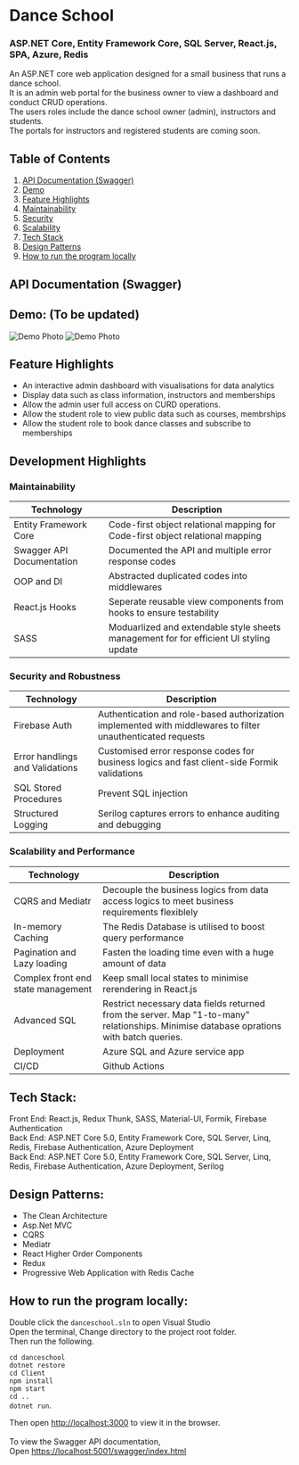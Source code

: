 # Dance School
### ASP.NET Core, Entity Framework Core, SQL Server, React.js, SPA, Azure, Redis

An ASP.NET core web application designed for a small business that runs a dance school. <br />
It is an admin web portal for the business owner to view a dashboard and conduct CRUD operations. <br />
The users roles include the dance school owner (admin), instructors and students. <br />
The portals for instructors and registered students are coming soon. <br />

## Table of Contents
1. [ API Documentation (Swagger) ](#API)
2. [ Demo ](#Demo) 
3. [ Feature Highlights ](#Feature)
4. [ Maintainability ](#Maintainability)
5. [ Security ](#Security)
6. [ Scalability ](#Scalability)
7. [ Tech Stack ](#Tech)
8. [ Design Patterns ](#Design)
9. [ How to run the program locally ](#Run)

<a name="API"></a>
## API Documentation (Swagger)

<a name="Demo"></a>
## Demo:   (To be updated)
![Demo Photo](https://github.com/Zoe-0925/DanceSchool/blob/master/danceschool/Client/public/Demo.png)
![Demo Photo](https://github.com/Zoe-0925/DanceSchool/blob/master/danceschool/Client/public/Demo-2.png)

<a name="Feature"></a>
## Feature Highlights
- An interactive admin dashboard with visualisations for data analytics
- Display data such as class information, instructors and memberships
- Allow the admin user full access on CURD operations.
- Allow the student role to view public data such as courses, membrships
- Allow the student role to book dance classes and subscribe to memberships

## Development Highlights
<a name="Maintainability"></a>
### Maintainability
| Technology | Description |
| ----------- | ----------- |
| Entity Framework Core | Code-first object relational mapping for Code-first object relational mapping |
| Swagger API Documentation | Documented the API and multiple error response codes |
| OOP and DI | Abstracted duplicated codes into middlewares |
| React.js Hooks| Seperate reusable view components from hooks to ensure testability |
| SASS | Moduarlized and extendable style sheets management for for efficient UI styling update |

<a name="Security"></a>
### Security and Robustness
| Technology | Description |
| ----------- | ----------- |
| Firebase Auth | Authentication and role-based authorization implemented with middlewares to filter unauthenticated requests |
| Error handlings and Validations | Customised error response codes for business logics and fast client-side Formik validations |
| SQL Stored Procedures | Prevent SQL injection |
| Structured Logging | Serilog captures errors to enhance auditing and debugging |

<a name="Scalability"></a>
### Scalability and Performance
| Technology | Description |
| ----------- | ----------- |
| CQRS and Mediatr | Decouple the business logics from data access logics to meet business requirements flexiblely |
| In-memory Caching | The Redis Database is utilised to boost query performance |
| Pagination and Lazy loading | Fasten the loading time even with a huge amount of data |
| Complex front end state management | Keep small local states to minimise rerendering in React.js |
| Advanced SQL | Restrict necessary data fields returned from the server. Map "1-to-many" relationships. Minimise database oprations with batch queries. |
| Deployment | Azure SQL and Azure service app |
| CI/CD | Github Actions |

<a name="Tech"></a>
## Tech Stack:
Front End: React.js, Redux Thunk, SASS, Material-UI, Formik, Firebase Authentication <br />
Back End: ASP.NET Core 5.0, Entity Framework Core, SQL Server, Linq, Redis, Firebase Authentication, Azure Deployment <br />
Back End: ASP.NET Core 5.0, Entity Framework Core, SQL Server, Linq, Redis, Firebase Authentication, Azure Deployment, Serilog <br />

<a name="Design"></a>
## Design Patterns:
- The Clean Architecture
- Asp.Net MVC
- CQRS
- Mediatr
- React Higher Order Components
- Redux
- Progressive Web Application with Redis Cache

<a name="Run"></a>
## How to run the program locally:
Double click the `danceschool.sln` to open Visual Studio <br />
Open the terminal,
Change directory to the project root folder. <br />
Then run the following.  <br />

`cd danceschool` <br />
`dotnet restore`<br />
`cd Client` <br />
`npm install` <br /> 
`npm start` <br /> 
`cd ..` <br />
`dotnet run`. <br />

Then open [http://localhost:3000](http://localhost:3000) to view it in the browser.<br />
 <br />
To view the Swagger API documentation, <br />
Open [https://localhost:5001/swagger/index.html](https://localhost:5001/swagger/index.html)
